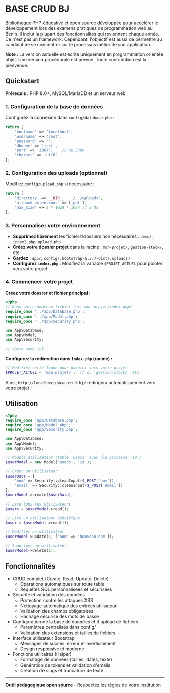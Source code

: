 # BASE CRUD BJ

Bibliothèque PHP éducative et open source développée pour accélérer le développement lors des examens pratiques de programmation web au Bénin. Il inclut la plupart des fonctionnalités qui reviennent chaque année. Ce n'est pas un framework. Cependant, l'objectif est aussi de permettre au candidat de se concentrer sur le processus métier de son application.

**Note :** La version actuelle est écrite uniquement en programmation orientée objet. Une version procédurale est prévue. Toute contribution est la bienvenue.

## Quickstart

**Prérequis :** PHP 8.0+, MySQL/MariaDB et un serveur web

### 1. Configuration de la base de données

Configurez la connexion dans `config/database.php` :
```php
return [
    'hostname' => 'localhost',
    'username' => 'root',
    'password' => '',
    'dbname' => 'test',
    'port' => '3307',    // ou 3306
    'charset' => 'utf8'
];
```

### 2. Configuration des uploads (optionnel)

Modifiez `config/upload.php` si nécessaire :
```php
return [
    'directory' => __DIR__ . '/../uploads',
    'allowed_extensions' => ['pdf'],
    'max_size' => 2 * 1024 * 1024 // 2 Mo
];
```

### 3. Personnaliser votre environnement
- **Supprimez librement** les fichiers/dossiers non nécessaires : `demo/`, `index2.php`, `upload.php`
- **Créez votre dossier projet** dans la racine : `mon-projet/`, `gestion-stock/`, etc.
- **Gardez** : `app/`, `config/`, `bootstrap-5.3.7-dist/`, `uploads/`
- **Configurez `index.php`** : Modifiez la variable `$PROJET_ACTUEL` pour pointer vers votre projet

### 4. Commencer votre projet

**Créez votre dossier et fichier principal :**
```php
<?php
// Dans votre nouveau fichier (ex: mon-projet/index.php)
require_once '../app/Database.php';
require_once '../app/Model.php';
require_once '../app/Security.php';

use App\Database;
use App\Model;
use App\Security;

// Votre code ici...
```

**Configurez la redirection dans `index.php` (racine) :**
```php
// Modifiez cette ligne pour pointer vers votre projet
$PROJET_ACTUEL = 'mon-projet/';  // ou 'gestion-stock/' etc.
```

Ainsi, `http://localhost/base-crud-bj/` redirigera automatiquement vers votre projet !

## Utilisation

```php
<?php
require_once 'app/Database.php';
require_once 'app/Model.php';
require_once 'app/Security.php';

use App\Database;
use App\Model;
use App\Security;

// Modèle utilisateur (table 'users' avec clé primaire 'id')
$userModel = new Model('users', 'id');

// Créer un utilisateur
$userData = [
    'nom' => Security::cleanInput($_POST['nom']),
    'email' => Security::cleanInput($_POST['email'])
];
$userModel->create($userData);

// Lire tous les utilisateurs
$users = $userModel->read();

// Lire un utilisateur spécifique
$user = $userModel->read(1);

// Modifier un utilisateur
$userModel->update(1, ['nom' => 'Nouveau nom']);

// Supprimer un utilisateur
$userModel->delete(1);
```

## Fonctionnalités

- CRUD complet (Create, Read, Update, Delete)
  - Opérations automatiques sur toute table
  - Requêtes SQL personnalisees et sécurisées
- Sécurité et validation des données
  - Protection contre les attaques XSS
  - Nettoyage automatique des entrées utilisateur
  - Validation des champs obligatoires
  - Hachage sécurisé des mots de passe
- Configuration de la base de données et d'upload de fichiers
  - Paramètres centralisés dans config/
  - Validation des extensions et tailles de fichiers
- Interface utilisateur Bootstrap
  - Messages de succès, erreur et avertissement
  - Design responsive et moderne
- Fonctions utilitaires (Helper)
  - Formatage de données (tailles, dates, texte)
  - Génération de tokens et validation d'emails
  - Création de slugs et troncature de texte

---

**Outil pédagogique open source** - Respectez les règles de votre institution
